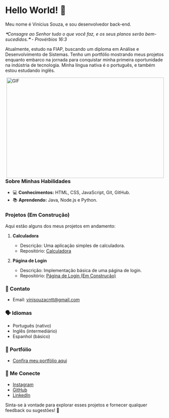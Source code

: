 # Hello World! 👋

Meu nome é Vinícius Souza, e sou desenvolvedor back-end.

<!--STARTS_HERE_QUOTE_README-->
<i>❝Consagre ao Senhor tudo o que você faz, e os seus planos serão bem-sucedidos.❞ - Provérbios 16:3</i>
<!--ENDS_HERE_QUOTE_README-->


Atualmente, estudo na FIAP, buscando um diploma em Análise e Desenvolvimento de Sistemas. Tenho um portfólio mostrando meus projetos enquanto embarco na jornada para conquistar minha primeira oportunidade na indústria de tecnologia. Minha língua nativa é o português, e também estou estudando inglês.

<img align="right" alt="GIF" src="https://media.giphy.com/media/qgQUggAC3Pfv687qPC/giphy.gif" width="500" height="320" />

### Sobre Minhas Habilidades
- 💻 **Conhecimentos:** HTML, CSS, JavaScript, Git, GitHub.
- 📚 **Aprendendo:** Java, Node.js e Python.

### Projetos (Em Construção)
Aqui estão alguns dos meus projetos em andamento:

1. **Calculadora**
   - Descrição: Uma aplicação simples de calculadora.
   - Repositório: [Calculadora](https://github.com/SouzaEu/calculadora)

2. **Página de Login**
   - Descrição: Implementação básica de uma página de login.
   - Repositório: [Página de Login (Em Construção)](https://github.com/SouzaEu/login-page)

### 📱 Contato
- Email: vinisouzacntt@gmail.com

### 🗣 Idiomas
- Português (nativo)
- Inglês (intermediário)
- Espanhol (básico)

### 📂 Portfólio
- [Confira meu portfólio aqui](https://portifolio-souzavw.vercel.app/)

### 📱 Me Conecte
- [Instagram](https://www.instagram.com/vsouza.eu/)
- [GitHub](https://github.com/SouzaEu)
- [LinkedIn](https://www.linkedin.com/in/vin%C3%ADcius-souza-devjr/)

Sinta-se à vontade para explorar esses projetos e fornecer qualquer feedback ou sugestões! 🚀
